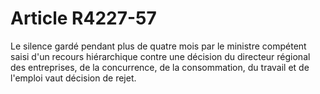 # Article R4227-57

  
Le silence gardé pendant plus de quatre mois par le ministre compétent saisi d'un recours hiérarchique contre une décision du directeur régional des entreprises, de la concurrence, de la consommation, du travail et de l'emploi vaut décision de rejet.